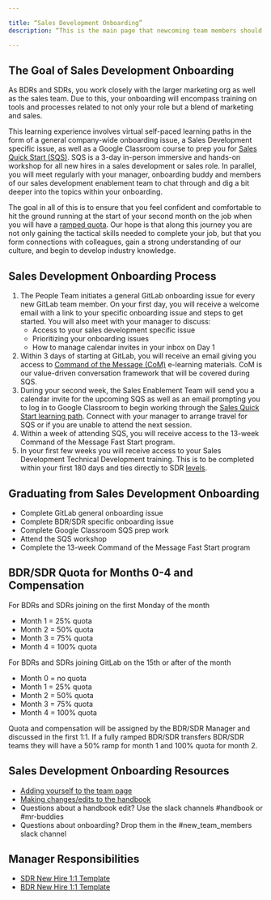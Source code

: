 ```yaml
---

title: “Sales Development Onboarding”
description: “This is the main page that newcoming team members should use.”

---
```


## The Goal of Sales Development Onboarding
As BDRs and SDRs, you work closely with the larger marketing org as well as the sales team. Due to this, your onboarding will encompass training on tools and processes related to not only your role but a blend of marketing and sales.

This learning experience involves virtual self-paced learning paths in the form of a general company-wide onboarding issue, a Sales Development specific issue, as well as a Google Classroom course to prep you for [Sales Quick Start (SQS)](/handbook/sales/onboarding/SQS-workshop/). SQS is a 3-day in-person immersive and hands-on workshop for all new hires in a sales development or sales role. In parallel, you will meet regularly with your manager, onboarding buddy and members of our sales development enablement team to chat through and dig a bit deeper into the topics within your onboarding.

The goal in all of this is to ensure that you feel confident and comfortable to hit the ground running at the start of your second month on the job when you will have a [ramped quota](/handbook/marketing/sales-development/#bdr-and-sdr-compensation-and-quota). Our hope is that along this journey you are not only gaining the tactical skills needed to complete your job, but that you form connections with colleagues, gain a strong understanding of our culture, and begin to develop industry knowledge.

## Sales Development Onboarding Process

1.  The People Team initiates a general GitLab onboarding issue for every new GitLab team member. On your first day, you will receive a welcome email with a link to your specific onboarding issue and steps to get started. You will also meet with your manager to discuss:
    * Access to your sales development specific issue
    * Prioritizing your onboarding issues
    * How to manage calendar invites in your inbox on Day 1
1.  Within 3 days of starting at GitLab, you will receive an email giving you access to [Command of the Message (CoM)](/handbook/sales/command-of-the-message/) e-learning materials. CoM is our value-driven conversation framework that will be covered during SQS.
1.  During your second week, the Sales Enablement Team will send you a calendar invite for the upcoming SQS as well as an email prompting you to log in to Google Classroom to begin working through the [Sales Quick Start learning path](/handbook/sales/onboarding/sales-learning-path/). Connect with your manager to arrange travel for SQS or if you are unable to attend the next session.
2.  Within a week of attending SQS, you will receive access to the 13-week Command of the Message Fast Start program.
3.  In your first few weeks you will receive access to your Sales Development Technical Development training. This is to be completed within your first 180 days and ties directly to SDR [levels](/job-families/marketing/sales-development-representative/#levels).

## Graduating from Sales Development Onboarding
* Complete GitLab general onboarding issue
* Complete BDR/SDR specific onboarding issue
* Complete Google Classroom SQS prep work
* Attend the SQS workshop
* Complete the 13-week Command of the Message Fast Start program

## BDR/SDR Quota for Months 0-4 and Compensation
For BDRs and SDRs joining on the first Monday of the month
* Month 1 = 25% quota
* Month 2 = 50% quota
* Month 3 = 75% quota
* Month 4 = 100% quota

For BDRs and SDRs joining GitLab on the 15th or after of the month
* Month 0 = no quota
* Month 1 = 25% quota
* Month 2 = 50% quota
* Month 3 = 75% quota
* Month 4 = 100% quota

Quota and compensation will be assigned by the BDR/SDR Manager and discussed in the first 1:1. If a fully ramped BDR/SDR transfers BDR/SDR teams they will have a 50% ramp for month 1 and 100% quota for month 2.

## Sales Development Onboarding Resources
- [Adding yourself to the team page](/handbook/editing-handbook/#add-yourself-to-the-team-page)
- [Making changes/edits to the handbook](/handbook/editing-handbook/#editing-the-handbook)
- Questions about a handbook edit? Use the slack channels #handbook or #mr-buddies
- Questions about onboarding? Drop them in the #new_team_members slack channel

## Manager Responsibilities
- [SDR New Hire 1:1 Template](https://docs.google.com/document/d/1hiIksiDQjZBYCevA36J5Tfa4_bItuDuDOisfIK93Ihw/edit?usp=sharing)
- [BDR New Hire 1:1 Template](https://docs.google.com/document/d/1ymdIfeGhFzFLJkz0_1qZhzVlLMaTpNaiTowfdbVJEao/edit?usp=sharing)
